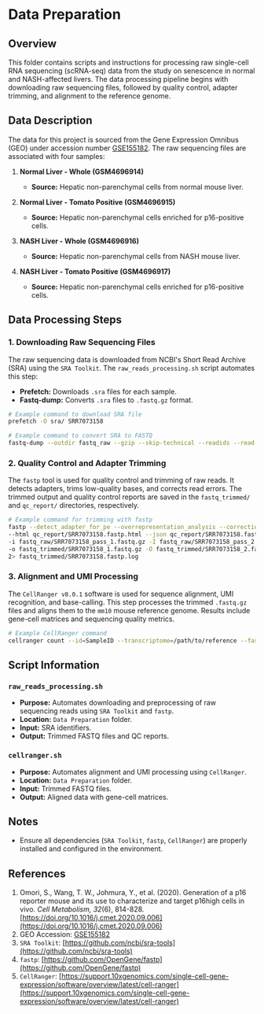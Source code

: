 # Data Preparation

## Overview
This folder contains scripts and instructions for processing raw single-cell RNA sequencing (scRNA-seq) data from the study on senescence in normal and NASH-affected livers. The data processing pipeline begins with downloading raw sequencing files, followed by quality control, adapter trimming, and alignment to the reference genome.

## Data Description
The data for this project is sourced from the Gene Expression Omnibus (GEO) under accession number [GSE155182](https://www.ncbi.nlm.nih.gov/geo/query/acc.cgi?acc=GSE155182). The raw sequencing files are associated with four samples:

1. **Normal Liver - Whole (GSM4696914)**  
   - **Source:** Hepatic non-parenchymal cells from normal mouse liver.

2. **Normal Liver - Tomato Positive (GSM4696915)**  
   - **Source:** Hepatic non-parenchymal cells enriched for p16-positive cells.

3. **NASH Liver - Whole (GSM4696916)**  
   - **Source:** Hepatic non-parenchymal cells from NASH mouse liver.

4. **NASH Liver - Tomato Positive (GSM4696917)**  
   - **Source:** Hepatic non-parenchymal cells enriched for p16-positive cells.

## Data Processing Steps

### 1. Downloading Raw Sequencing Files
The raw sequencing data is downloaded from NCBI's Short Read Archive (SRA) using the `SRA Toolkit`. The `raw_reads_processing.sh` script automates this step:
- **Prefetch:** Downloads `.sra` files for each sample.
- **Fastq-dump:** Converts `.sra` files to `.fastq.gz` format.

```bash
# Example command to download SRA file
prefetch -O sra/ SRR7073158

# Example command to convert SRA to FASTQ
fastq-dump --outdir fastq_raw --gzip --skip-technical --readids --read-filter pass --dumpbase --split-3 --clip sra/SRR7073158/SRR7073158.sra
```

### 2. Quality Control and Adapter Trimming
The `fastp` tool is used for quality control and trimming of raw reads. It detects adapters, trims low-quality bases, and corrects read errors. The trimmed output and quality control reports are saved in the `fastq_trimmed/` and `qc_report/` directories, respectively.

```bash
# Example command for trimming with fastp
fastp --detect_adapter_for_pe --overrepresentation_analysis --correction --cut_right \
--html qc_report/SRR7073158.fastp.html --json qc_report/SRR7073158.fastp.json \
-i fastq_raw/SRR7073158_pass_1.fastq.gz -I fastq_raw/SRR7073158_pass_2.fastq.gz \
-o fastq_trimmed/SRR7073158_1.fastq.gz -O fastq_trimmed/SRR7073158_2.fastq.gz \
2> fastq_trimmed/SRR7073158.fastp.log
```

### 3. Alignment and UMI Processing
The `CellRanger v8.0.1` software is used for sequence alignment, UMI recognition, and base-calling. This step processes the trimmed `.fastq.gz` files and aligns them to the `mm10` mouse reference genome. Results include gene-cell matrices and sequencing quality metrics.

```bash
# Example CellRanger command
cellranger count --id=SampleID --transcriptome=/path/to/reference --fastqs=/path/to/fastq_trimmed --sample=SampleName
```
## Script Information

### `raw_reads_processing.sh`
- **Purpose:** Automates downloading and preprocessing of raw sequencing reads using `SRA Toolkit` and `fastp`.
- **Location:** `Data Preparation` folder.
- **Input:** SRA identifiers.
- **Output:** Trimmed FASTQ files and QC reports.

### `cellranger.sh`
- **Purpose:** Automates alignment and UMI processing using `CellRanger`.
- **Location:** `Data Preparation` folder.
- **Input:** Trimmed FASTQ files.
- **Output:** Aligned data with gene-cell matrices.

## Notes
- Ensure all dependencies (`SRA Toolkit`, `fastp`, `CellRanger`) are properly installed and configured in the environment.

## References
1. Omori, S., Wang, T. W., Johmura, Y., et al. (2020). Generation of a p16 reporter mouse and its use to characterize and target p16high cells in vivo. *Cell Metabolism, 32*(6), 814-828. [https://doi.org/10.1016/j.cmet.2020.09.006](https://doi.org/10.1016/j.cmet.2020.09.006)
2. GEO Accession: [GSE155182](https://www.ncbi.nlm.nih.gov/geo/query/acc.cgi?acc=GSE155182)
3. `SRA Toolkit`: [https://github.com/ncbi/sra-tools](https://github.com/ncbi/sra-tools)
4. `fastp`: [https://github.com/OpenGene/fastp](https://github.com/OpenGene/fastp)
5. `CellRanger`: [https://support.10xgenomics.com/single-cell-gene-expression/software/overview/latest/cell-ranger](https://support.10xgenomics.com/single-cell-gene-expression/software/overview/latest/cell-ranger)




